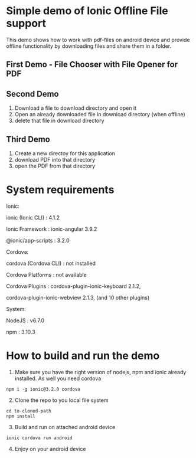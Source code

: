 # Simple demo of Ionic Offline File support

This demo shows how to work with pdf-files on android device and provide offline functionality by downloading files and share them in a folder.

## First Demo - File Chooser with File Opener for PDF

## Second Demo 
1. Download a file to download directory and open it
2. Open an already downloaded file in download directory (when offline)
3. delete that file in download directory

## Third Demo
1. Create a new directoy for this application
2. download PDF into that directory
3. open the PDF from that directory

# System requirements

Ionic:

   ionic (Ionic CLI)  : 4.1.2

   Ionic Framework    : ionic-angular 3.9.2

   @ionic/app-scripts : 3.2.0

Cordova:

   cordova (Cordova CLI) : not installed

   Cordova Platforms     : not available

   Cordova Plugins       : cordova-plugin-ionic-keyboard 2.1.2, 
   
   cordova-plugin-ionic-webview 2.1.3, (and 10 other plugins)


System:

   NodeJS : v6.7.0 
   
   npm    : 3.10.3

# How to build and run the demo
1. Make sure you have the right version of nodejs, npm and ionic already installed. As well you need cordova

```
npm i -g ionic@3.2.0 cordova
```

2. Clone the repo to you local file system

```
cd to-cloned-path
npm install
```

3. Build and run on attached android device

```
ionic cordova run android
```

4. Enjoy on your android device
